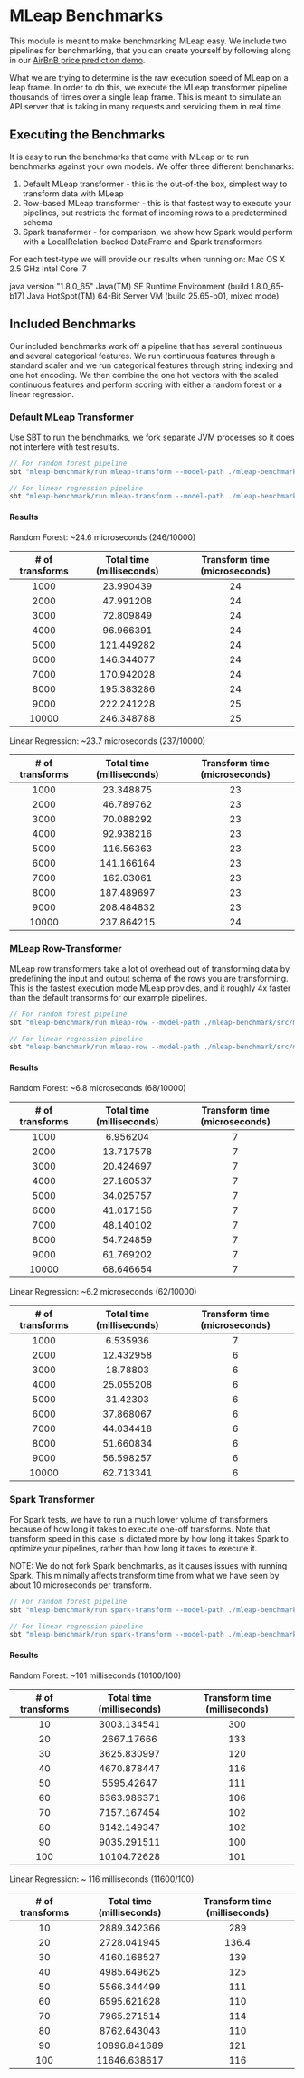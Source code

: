 # MLeap Benchmarks

This module is meant to make benchmarking MLeap easy. We include two
pipelines for benchmarking, that you can create yourself by following
along in our [AirBnB price prediction demo](https://github.com/combust/mleap-demo/tree/master/notebooks).

What we are trying to determine is the raw execution speed of MLeap on a
leap frame. In order to do this, we execute the MLeap transformer
pipeline thousands of times over a single leap frame. This is meant to
simulate an API server that is taking in many requests and servicing
them in real time.

## Executing the Benchmarks

It is easy to run the benchmarks that come with MLeap or to run
benchmarks against your own models. We offer three different benchmarks:

1. Default MLeap transformer - this is the out-of-the box, simplest way
   to transform data with MLeap
2. Row-based MLeap transformer - this is that fastest way to execute
   your pipelines, but restricts the format of incoming rows to a
predetermined schema
3. Spark transformer - for comparison, we show how Spark would perform
   with a LocalRelation-backed DataFrame and Spark transformers

For each test-type we will provide our results when running on:
Mac OS X 2.5 GHz Intel Core i7

java version "1.8.0\_65"
Java(TM) SE Runtime Environment (build 1.8.0\_65-b17)
Java HotSpot(TM) 64-Bit Server VM (build 25.65-b01, mixed mode)

## Included Benchmarks

Our included benchmarks work off a pipeline that has several continuous and several categorical features. We run continuous features through a standard scaler and we run categorical features through string indexing and one hot encoding. We then combine the one hot vectors with the scaled continuous features and perform scoring with either a random forest or a linear regression.

### Default MLeap Transformer

Use SBT to run the benchmarks, we fork separate JVM processes so it
does not interfere with test results.

```scala
// For random forest pipeline
sbt "mleap-benchmark/run mleap-transform --model-path ./mleap-benchmark/src/main/resources/models/airbnb.model.rf.zip --frame-path ./mleap-benchmark/src/main/resources/leap_frame/frame.airbnb.json"

// For linear regression pipeline
sbt "mleap-benchmark/run mleap-transform --model-path ./mleap-benchmark/src/main/resources/models/airbnb.model.lr.zip --frame-path ./mleap-benchmark/src/main/resources/leap_frame/frame.airbnb.json"
```

#### Results

Random Forest: ~24.6 microseconds (246/10000)

| # of transforms | Total time (milliseconds) | Transform time (microseconds) |
|:---:|:---:|:---:|
| 1000 | 23.990439 | 24 |
| 2000 | 47.991208 | 24 |
| 3000 | 72.809849 | 24 |
| 4000 | 96.966391 | 24 |
| 5000 | 121.449282 | 24 |
| 6000 | 146.344077 | 24 |
| 7000 | 170.942028 | 24 |
| 8000 | 195.383286 | 24 |
| 9000 | 222.241228 | 25 |
| 10000 | 246.348788 | 25 |


Linear Regression: ~23.7 microseconds (237/10000)

| # of transforms | Total time (milliseconds) | Transform time (microseconds) |
|:---:|:---:|:---:|
| 1000 | 23.348875 | 23 |
| 2000 | 46.789762 | 23 |
| 3000 | 70.088292 | 23 |
| 4000 | 92.938216 | 23 |
| 5000 | 116.56363 | 23 |
| 6000 | 141.166164 | 23 |
| 7000 | 162.03061 | 23 |
| 8000 | 187.489697 | 23 |
| 9000 | 208.484832 | 23 |
| 10000 | 237.864215 | 24 |

### MLeap Row-Transformer

MLeap row transformers take a lot of overhead out of transforming data
by predefining the input and output schema of the rows you are
transforming. This is the fastest execution mode MLeap provides, and it
roughly 4x faster than the default transorms for our example pipelines.

```scala
// For random forest pipeline
sbt "mleap-benchmark/run mleap-row --model-path ./mleap-benchmark/src/main/resources/models/airbnb.model.rf.zip --frame-path ./mleap-benchmark/src/main/resources/leap_frame/frame.airbnb.json"

// For linear regression pipeline
sbt "mleap-benchmark/run mleap-row --model-path ./mleap-benchmark/src/main/resources/models/airbnb.model.lr.zip --frame-path ./mleap-benchmark/src/main/resources/leap_frame/frame.airbnb.json"
```

#### Results

Random Forest: ~6.8 microseconds (68/10000)

| # of transforms | Total time (milliseconds) | Transform time (microseconds) |
|:---:|:---:|:---:|
| 1000 | 6.956204 | 7 |
| 2000 | 13.717578 | 7 |
| 3000 | 20.424697 | 7 |
| 4000 | 27.160537 | 7 |
| 5000 | 34.025757 | 7 |
| 6000 | 41.017156 | 7 |
| 7000 | 48.140102 | 7 |
| 8000 | 54.724859 | 7 |
| 9000 | 61.769202 | 7 |
| 10000 | 68.646654 | 7 |

Linear Regression: ~6.2 microseconds (62/10000)

| # of transforms | Total time (milliseconds) | Transform time (microseconds) |
|:---:|:---:|:---:|
| 1000 | 6.535936 | 7 |
| 2000 | 12.432958 | 6 |
| 3000 | 18.78803 | 6 |
| 4000 | 25.055208 | 6 |
| 5000 | 31.42303 | 6 |
| 6000 | 37.868067 | 6 |
| 7000 | 44.034418 | 6 |
| 8000 | 51.660834 | 6 |
| 9000 | 56.598257 | 6 |
| 10000 | 62.713341 | 6 |

### Spark Transformer

For Spark tests, we have to run a much lower volume of transformers
because of how long it takes to execute one-off transforms. Note that
transform speed in this case is dictated more by how long it takes Spark
to optimize your pipelines, rather than how long it takes to execute it.

NOTE: We do not fork Spark benchmarks, as it causes issues with running
Spark. This minimally affects transform time from what we have seen by
about 10 microseconds per transform.

```scala
// For random forest pipeline
sbt "mleap-benchmark/run spark-transform --model-path ./mleap-benchmark/src/main/resources/models/airbnb.model.rf.zip --frame-path ./mleap-benchmark/src/main/resources/leap_frame/frame.airbnb.avro"

// For linear regression pipeline
sbt "mleap-benchmark/run spark-transform --model-path ./mleap-benchmark/src/main/resources/models/airbnb.model.lr.zip --frame-path ./mleap-benchmark/src/main/resources/leap_frame/frame.airbnb.avro"
```

#### Results

Random Forest: ~101 milliseconds (10100/100)

| # of transforms | Total time (milliseconds) | Transform time (milliseconds) |
|:---:|:---:|:---:|
| 10 | 3003.134541 | 300 |
| 20 | 2667.17666 | 133 |
| 30 | 3625.830997 | 120 |
| 40 | 4670.878447 | 116 |
| 50 | 5595.42647 | 111 |
| 60 | 6363.986371 | 106 |
| 70 | 7157.167454 | 102 |
| 80 | 8142.149347 | 102 |
| 90 | 9035.291511 | 100 |
| 100 | 10104.72628 | 101 |

Linear Regression: ~ 116 milliseconds (11600/100)

| # of transforms | Total time (milliseconds) | Transform time (milliseconds) |
|:---:|:---:|:---:|
| 10 | 2889.342366 | 289 |
| 20 | 2728.041945 | 136.4 |
| 30 | 4160.168527 | 139 |
| 40 | 4985.649625 | 125 |
| 50 | 5566.344499 | 111 |
| 60 | 6595.621628 | 110 |
| 70 | 7965.271514 | 114 |
| 80 | 8762.643043 | 110 |
| 90 | 10896.841689 | 121 |
| 100 | 11646.638617 | 116 |

